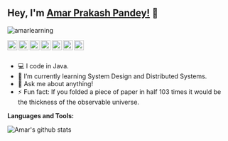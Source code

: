 ## Hey, I'm [Amar Prakash Pandey!](https://www.amarpandey.me) 👋

<p align="left"> <img src="http://hits.dwyl.com/amarlearning/amarlearning.svg" alt="amarlearning" /> </p>

<a href="https://twitter.com/iamarpandey">
  <img align="left" alt="Amar's Twitter" width="22px" src="https://cdn.jsdelivr.net/npm/simple-icons@v3/icons/twitter.svg" />
</a>

<a href="https://linkedin.com/in/amarlearning">
  <img align="left" alt="Amar's Linkdein" width="22px" src="https://cdn.jsdelivr.net/npm/simple-icons@v3/icons/linkedin.svg" />
</a>

<a href="https://github.com/amarlearning">
  <img align="left" alt="Amar's Github" width="22px" src="https://cdn.jsdelivr.net/npm/simple-icons@v3/icons/github.svg" />
</a>

<a href="https://t.me/amarlearning">
  <img align="left" alt="Amar's Telegram" width="22px" src="https://cdn.jsdelivr.net/npm/simple-icons@v3/icons/telegram.svg" />
</a>

<a href="https://instagram.com/iamarpandey/">
  <img align="left" alt="Amar's Instagram" width="22px" src="https://cdn.jsdelivr.net/npm/simple-icons@v3/icons/instagram.svg" />
</a>

<a href="https://www.facebook.com/iamarpandey/">
  <img align="left" alt="Amar's Facebook" width="22px" src="https://cdn.jsdelivr.net/npm/simple-icons@v3/icons/facebook.svg" />
</a>

<a href="https://stackoverflow.com/users/5816974/amar-prakash-pandey">
  <img align="left" alt="Amar's StackOverflow" width="22px" src="https://cdn.jsdelivr.net/npm/simple-icons@v3/icons/stackoverflow.svg" />
</a>

<br/>
<br/>


- 💻 I code in Java.
- 🌱 I’m currently learning System Design and Distributed Systems.
- 💬 Ask me about anything!
- ⚡ Fun fact: If you folded a piece of paper in half 103 times it would be the thickness of the observable universe.

**Languages and Tools:**

![Amar's github stats](https://github-readme-stats.vercel.app/api?username=amarlearning&show_icons=true&theme=light&line_height=27&include_all_commits=true&count_private=true&hide=issues,prs)
